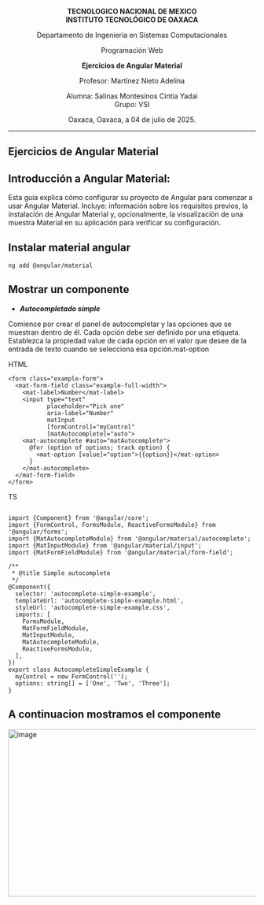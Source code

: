 
<div align="center">

**TECNOLOGICO NACIONAL DE MEXICO**  
**INSTITUTO TECNOLÓGICO DE OAXACA**

Departamento de Ingeniería en Sistemas Computacionales  

Programación Web  

**Ejercicios de Angular Material**

Profesor: Martínez Nieto Adelina

Alumna:
Salinas Montesinos Cintia Yadai  
Grupo: VSI  

Oaxaca, Oaxaca, a 04 de julio de 2025.

</div>

---
## Ejercicios de Angular Material

## Introducción a Angular Material:
Esta guía explica cómo configurar su proyecto de Angular para comenzar a usar Angular Material. 
Incluye: información sobre los requisitos previos, la instalación de Angular Material y, opcionalmente, 
la visualización de una muestra Material en su aplicación para verificar su configuración.
##  Instalar material angular

```
ng add @angular/material
```

##  Mostrar un componente

- ***Autocompletado simple***

Comience por crear el panel de autocompletar y las opciones que se muestran dentro de él. Cada opción debe ser definido por una etiqueta. 
Establezca la propiedad value de cada opción en el valor que desee de la entrada de texto cuando se selecciona esa opción.mat-option

HTML
```
<form class="example-form">
  <mat-form-field class="example-full-width">
    <mat-label>Number</mat-label>
    <input type="text"
           placeholder="Pick one"
           aria-label="Number"
           matInput
           [formControl]="myControl"
           [matAutocomplete]="auto">
    <mat-autocomplete #auto="matAutocomplete">
      @for (option of options; track option) {
        <mat-option [value]="option">{{option}}</mat-option>
      }
    </mat-autocomplete>
  </mat-form-field>
</form>

```
TS
```

import {Component} from '@angular/core';
import {FormControl, FormsModule, ReactiveFormsModule} from '@angular/forms';
import {MatAutocompleteModule} from '@angular/material/autocomplete';
import {MatInputModule} from '@angular/material/input';
import {MatFormFieldModule} from '@angular/material/form-field';

/**
 * @title Simple autocomplete
 */
@Component({
  selector: 'autocomplete-simple-example',
  templateUrl: 'autocomplete-simple-example.html',
  styleUrl: 'autocomplete-simple-example.css',
  imports: [
    FormsModule,
    MatFormFieldModule,
    MatInputModule,
    MatAutocompleteModule,
    ReactiveFormsModule,
  ],
})
export class AutocompleteSimpleExample {
  myControl = new FormControl('');
  options: string[] = ['One', 'Two', 'Three'];
}
```
## A continuacion mostramos el componente 

<img width="615" height="340" alt="image" src="https://github.com/user-attachments/assets/111f364c-c76c-4a5e-8ae8-fcd24dd55f79" />


